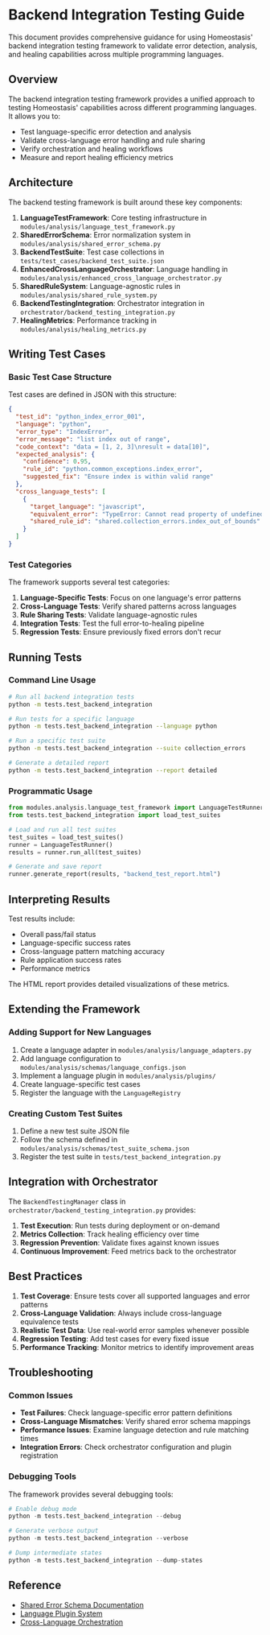 # Backend Integration Testing Guide

This document provides comprehensive guidance for using Homeostasis' backend integration testing framework to validate error detection, analysis, and healing capabilities across multiple programming languages.

## Overview

The backend integration testing framework provides a unified approach to testing Homeostasis' capabilities across different programming languages. It allows you to:

- Test language-specific error detection and analysis
- Validate cross-language error handling and rule sharing
- Verify orchestration and healing workflows
- Measure and report healing efficiency metrics

## Architecture

The backend testing framework is built around these key components:

1. **LanguageTestFramework**: Core testing infrastructure in `modules/analysis/language_test_framework.py`
2. **SharedErrorSchema**: Error normalization system in `modules/analysis/shared_error_schema.py`
3. **BackendTestSuite**: Test case collections in `tests/test_cases/backend_test_suite.json`
4. **EnhancedCrossLanguageOrchestrator**: Language handling in `modules/analysis/enhanced_cross_language_orchestrator.py`
5. **SharedRuleSystem**: Language-agnostic rules in `modules/analysis/shared_rule_system.py`
6. **BackendTestingIntegration**: Orchestrator integration in `orchestrator/backend_testing_integration.py`
7. **HealingMetrics**: Performance tracking in `modules/analysis/healing_metrics.py`

## Writing Test Cases

### Basic Test Case Structure

Test cases are defined in JSON with this structure:

```json
{
  "test_id": "python_index_error_001",
  "language": "python",
  "error_type": "IndexError",
  "error_message": "list index out of range",
  "code_context": "data = [1, 2, 3]\nresult = data[10]",
  "expected_analysis": {
    "confidence": 0.95,
    "rule_id": "python.common_exceptions.index_error",
    "suggested_fix": "Ensure index is within valid range"
  },
  "cross_language_tests": [
    {
      "target_language": "javascript",
      "equivalent_error": "TypeError: Cannot read property of undefined",
      "shared_rule_id": "shared.collection_errors.index_out_of_bounds"
    }
  ]
}
```

### Test Categories

The framework supports several test categories:

1. **Language-Specific Tests**: Focus on one language's error patterns
2. **Cross-Language Tests**: Verify shared patterns across languages
3. **Rule Sharing Tests**: Validate language-agnostic rules
4. **Integration Tests**: Test the full error-to-healing pipeline
5. **Regression Tests**: Ensure previously fixed errors don't recur

## Running Tests

### Command Line Usage

```bash
# Run all backend integration tests
python -m tests.test_backend_integration

# Run tests for a specific language
python -m tests.test_backend_integration --language python

# Run a specific test suite
python -m tests.test_backend_integration --suite collection_errors

# Generate a detailed report
python -m tests.test_backend_integration --report detailed
```

### Programmatic Usage

```python
from modules.analysis.language_test_framework import LanguageTestRunner
from tests.test_backend_integration import load_test_suites

# Load and run all test suites
test_suites = load_test_suites()
runner = LanguageTestRunner()
results = runner.run_all(test_suites)

# Generate and save report
runner.generate_report(results, "backend_test_report.html")
```

## Interpreting Results

Test results include:

- Overall pass/fail status
- Language-specific success rates
- Cross-language pattern matching accuracy
- Rule application success rates
- Performance metrics

The HTML report provides detailed visualizations of these metrics.

## Extending the Framework

### Adding Support for New Languages

1. Create a language adapter in `modules/analysis/language_adapters.py`
2. Add language configuration to `modules/analysis/schemas/language_configs.json`
3. Implement a language plugin in `modules/analysis/plugins/`
4. Create language-specific test cases
5. Register the language with the `LanguageRegistry`

### Creating Custom Test Suites

1. Define a new test suite JSON file
2. Follow the schema defined in `modules/analysis/schemas/test_suite_schema.json`
3. Register the test suite in `tests/test_backend_integration.py`

## Integration with Orchestrator

The `BackendTestingManager` class in `orchestrator/backend_testing_integration.py` provides:

1. **Test Execution**: Run tests during deployment or on-demand
2. **Metrics Collection**: Track healing efficiency over time
3. **Regression Prevention**: Validate fixes against known issues
4. **Continuous Improvement**: Feed metrics back to the orchestrator

## Best Practices

1. **Test Coverage**: Ensure tests cover all supported languages and error patterns
2. **Cross-Language Validation**: Always include cross-language equivalence tests
3. **Realistic Test Data**: Use real-world error samples whenever possible
4. **Regression Testing**: Add test cases for every fixed issue
5. **Performance Tracking**: Monitor metrics to identify improvement areas

## Troubleshooting

### Common Issues

- **Test Failures**: Check language-specific error pattern definitions
- **Cross-Language Mismatches**: Verify shared error schema mappings
- **Performance Issues**: Examine language detection and rule matching times
- **Integration Errors**: Check orchestrator configuration and plugin registration

### Debugging Tools

The framework provides several debugging tools:

```python
# Enable debug mode
python -m tests.test_backend_integration --debug

# Generate verbose output
python -m tests.test_backend_integration --verbose

# Dump intermediate states
python -m tests.test_backend_integration --dump-states
```

## Reference

- [Shared Error Schema Documentation](./error_schema.md)
- [Language Plugin System](./plugin_architecture.md)
- [Cross-Language Orchestration](./cross_language_features.md)